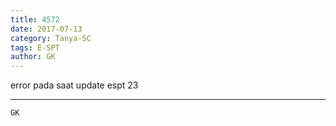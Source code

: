 ```yaml
---
title: 4572
date: 2017-07-13
category: Tanya-SC
tags: E-SPT
author: GK
---
```


error pada saat update espt 23

---



`GK`
